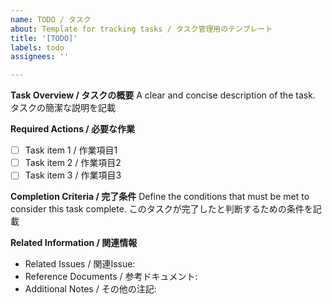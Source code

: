 ```yaml
---
name: TODO / タスク
about: Template for tracking tasks / タスク管理用のテンプレート
title: '[TODO]'
labels: todo
assignees: ''

---
```


**Task Overview / タスクの概要**
A clear and concise description of the task.
タスクの簡潔な説明を記載

**Required Actions / 必要な作業**
- [ ] Task item 1 / 作業項目1
- [ ] Task item 2 / 作業項目2
- [ ] Task item 3 / 作業項目3

**Completion Criteria / 完了条件**
Define the conditions that must be met to consider this task complete.
このタスクが完了したと判断するための条件を記載

**Related Information / 関連情報**
- Related Issues / 関連Issue:
- Reference Documents / 参考ドキュメント:
- Additional Notes / その他の注記: